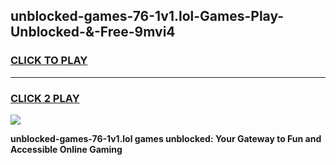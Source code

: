 
## unblocked-games-76-1v1.lol-Games-Play-Unblocked-&-Free-9mvi4
<h3>
<a href="https://premium76.site?title=unblocked-games-76-1v1.lol&ref=24A">CLICK TO PLAY</a></h3>
<hr>

<h3>
<a href="https://premium76.site?title=unblocked-games-76-1v1.lol&ref=24A">CLICK 2 PLAY</a>
  
</h3>

<a href="https://premium76.site?title=unblocked-games-76-1v1.lol&ref=24A"><img src="https://clearcache.store/games.png"></a>


**unblocked-games-76-1v1.lol games unblocked: Your Gateway to Fun and Accessible Online Gaming**
